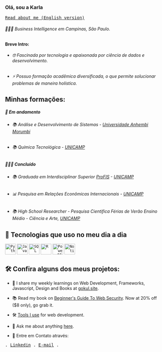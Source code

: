 ### Olá, sou a Karla

<p>
  <samp>
   <a href="INSERIR LINK DA VERSAO EM INGLES">Read about me (English version)</a> 

###### 👩🏻‍💻 Business Intelligence em Campinas, São Paulo.

#### Breve Intro:

- ###### 🤓 Fascinada por tecnologia e apaixonada por ciência de dados e desenvolvimento.
- ###### ⚡️ Possuo formação acadêmica diversificada, o que permite solucionar problemas de maneira holística.

## Minhas formações: 

##### 🌱 Em andamento 

- ###### 📚 Análise e Desenvolvimento de Sistemas - [Universidade Anhembi Morumbi](https://portal.anhembi.br/institucional/)
- ###### 📚 Química Tecnológica - [UNICAMP](https://www.unicamp.br/#gsc.tab=0)


##### 👩🏻‍🎓 Concluído 

- ###### 📚 Graduada em Interdisciplinar Superior [ProFIS](https://www.prg.unicamp.br/curso-profis/) - [UNICAMP](https://www.unicamp.br/#gsc.tab=0) 
- ###### 📊 Pesquisa em Relações Econômicas Internacionais - [UNICAMP](https://www.unicamp.br/#gsc.tab=0)
- ###### 📚 High School Researcher - Pesquisa Científica Férias de Verão Ensino Médio - Ciência e Arte, [UNICAMP](https://www.unicamp.br/#gsc.tab=0)

## 🚀 Tecnologias que uso no meu dia a dia

<code><img height="35" alt="Python" src="https://raw.githubusercontent.com/karlaklima/Image/main/python%20jpn%20.webp"></code>
<code><img height="35" alt="Java" src="https://github.com/karlaklima/Image/blob/main/JavaScript.png"></code>
<code><img height="35" alt="SQL" src="https://github.com/karlaklima/Image/blob/main/sql%20image.jpeg?raw=true" data-hpc="true" class="Box-sc-g0xbh4-0 kzRgrI"></code>
<code><img height="35" alt="R" src="https://github.com/karlaklima/Image/raw/main/R" class="Link__StyledLink-sc-14289xe-0 dvQLCc"></code>
<code><img height="35" alt="Power BI" src="https://github.com/karlaklima/Image/blob/main/power%20BI%20.png?raw=true" data-hpc="true" class="Box-sc-g0xbh4-0 kzRgrI"></code>
<code><img height="35" alt="Notion" src="https://github.com/karlaklima/Image/blob/main/notion.jpeg"></code>

## 🛠 Confira alguns dos meus projetos:


- 📩 I share my weekly learnings on Web Development, Frameworks, Javascript, Design and Books at [gokul.site](https://gokul.site).
- 📚 Read my book on [Beginner's Guide To Web Security](https://gokul.site/book). Now at 20% off ($8 only), go grab it.
- 🛠 [Tools I use](http://gokul.site/blog/uses) for web development.
- 💬 Ask me about anything [here](https://github.com/gokulkrishh/gokulkrishh/issues).

- 📩 Entre em Contato através: 
<p>
  <samp>
.   <a href="https://www.linkedin.com/in/karla-almeida/">Linkedin</a> .
   <a href="karlalima2000@gmail.com">E-mail</a> .
 


  
<!--
**karlaklima/Karlaklima** is a ✨ _special_ ✨ repository because its `README.md` (this file) appears on your GitHub profile.

Here are some ideas to get you started:

- 🔭 I’m currently working on ...
- 🌱 I’m currently learning ...
- 👯 I’m looking to collaborate on ...
- 🤔 I’m looking for help with ...
- 💬 Ask me about ...
- 📫 How to reach me: ...
- 😄 Pronouns: ...
- ⚡ Fun fact: ...
-->

